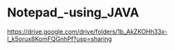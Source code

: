 # Notepad_-using_JAVA
https://drive.google.com/drive/folders/1b_AkZKOHh33x-l_k5orux8KomFQGnhPf?usp=sharing
